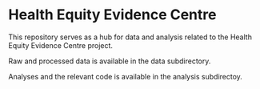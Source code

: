 # Health Equity Evidence Centre
This repository serves as a hub for data and analysis related to the Health Equity Evidence Centre project.

Raw and processed data is available in the data subdirectory.

Analyses and the relevant code is available in the analysis subdirectoy.